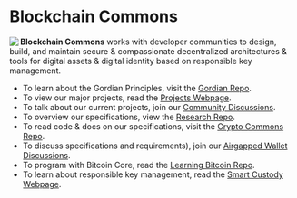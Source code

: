 # Blockchain Commons

<img align="left" src="https://www.blockchaincommons.com/images/bc-logo-black.png">

**Blockchain Commons** works with developer communities to design, build, and maintain secure & compassionate decentralized architectures & tools for digital assets & digital identity based on responsible key management.

* To learn about the Gordian Principles, visit the [Gordian Repo](https://github.com/BlockchainCommons/Gordian#gordian-principles).
* To view our major projects, read the [Projects Webpage](https://www.blockchaincommons.com/projects.html).
* To talk about our current projects, join our [Community Discussions](https://github.com/orgs/BlockchainCommons/discussions).
* To overview our specifications, view the [Research Repo](https://github.com/BlockchainCommons/Research/blob/master/README.md).
* To read code & docs on our specifications, visit the [Crypto Commons Repo](https://github.com/BlockchainCommons/crypto-commons).
* To discuss specifications and requirements), join our [Airgapped Wallet Discussions](https://github.com/BlockchainCommons/Airgapped-Wallet-Community/discussions).
* To program with Bitcoin Core, read the [Learning Bitcoin Repo](https://github.com/BlockchainCommons/Learning-Bitcoin-from-the-Command-Line#readme).
* To learn about responsible key management, read the [Smart Custody Webpage](https://www.smartcustody.com/).
